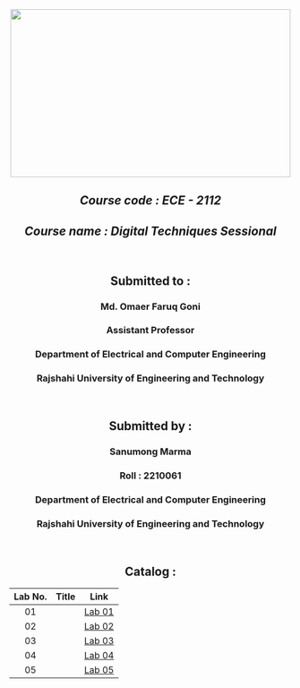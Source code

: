 <div align="center">
  
  <img src="https://www.newagebd.com/files/records/news/202308/210712_166.jpg" width="500" height="300">
  
</div>
<div align="center">
  
## *Course code :  ECE - 2112*
## *Course name : Digital Techniques Sessional*

<br>

## Submitted to : 
### Md. Omaer Faruq Goni
### Assistant Professor
### Department of Electrical and Computer Engineering
### Rajshahi University of Engineering and Technology

<br>

## Submitted by :

### Sanumong Marma
### Roll : 2210061
### Department of Electrical and Computer Engineering
### Rajshahi University of Engineering and Technology

<br>

## Catalog :

| Lab No. | Title | Link |
| :---: | :---: | :---: |
| 01 |   | [Lab 01]()
| 02 |   | [Lab 02]()
| 03 |   | [Lab 03]()
| 04 |   | [Lab 04]()
| 05 |   | [Lab 05]()
